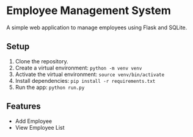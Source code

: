 # Employee Management System

A simple web application to manage employees using Flask and SQLite.

## Setup

1. Clone the repository.
2. Create a virtual environment: `python -m venv venv`
3. Activate the virtual environment: `source venv/bin/activate`
4. Install dependencies: `pip install -r requirements.txt`
5. Run the app: `python run.py`

## Features

- Add Employee
- View Employee List
